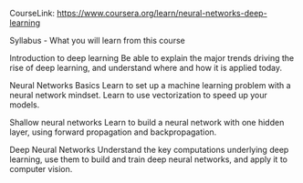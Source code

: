 CourseLink: https://www.coursera.org/learn/neural-networks-deep-learning

Syllabus - What you will learn from this course


Introduction to deep learning
Be able to explain the major trends driving the rise of deep learning, and understand where and how it is applied today.

Neural Networks Basics
Learn to set up a machine learning problem with a neural network mindset. Learn to use vectorization to speed up your models.

Shallow neural networks
Learn to build a neural network with one hidden layer, using forward propagation and backpropagation.

Deep Neural Networks
Understand the key computations underlying deep learning, use them to build and train deep neural networks, and apply it to computer vision.
